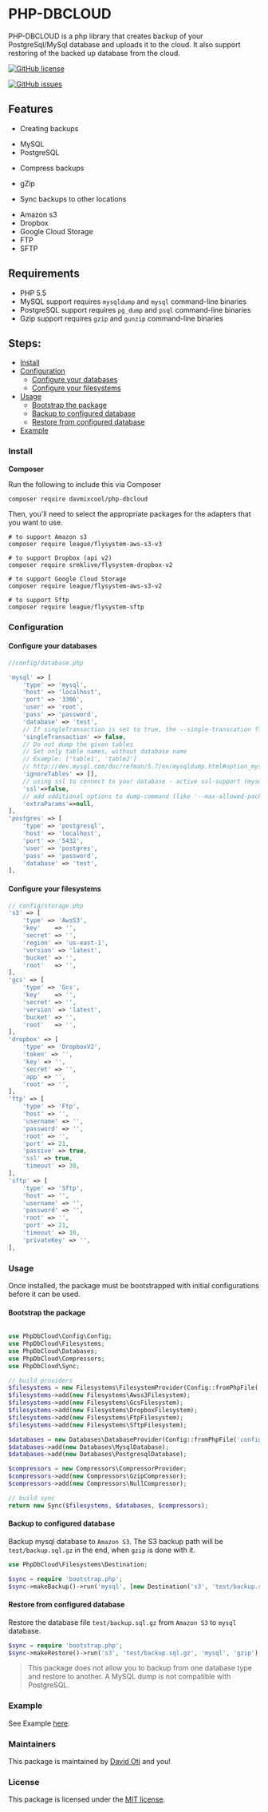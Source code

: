 # PHP-DBCLOUD

PHP-DBCLOUD is a php library that creates backup of your PostgreSql/MySql database and uploads it to the cloud. It also support restoring of the backed up database from the cloud.


[![GitHub license](https://img.shields.io/github/license/davmixcool/php-dbcloud.svg)](https://github.com/davmixcool/php-dbcloud/blob/master/LICENSE)


[![GitHub issues](https://img.shields.io/github/issues/davmixcool/php-dbcloud.svg)](https://github.com/davmixcool/php-dbcloud/issues)

## Features

- Creating backups
 * MySQL
 * PostgreSQL

- Compress backups
 * gZip

- Sync backups to other locations
 * Amazon s3
 * Dropbox
 * Google Cloud Storage
 * FTP
 * SFTP

## Requirements

- PHP 5.5
- MySQL support requires `mysqldump` and `mysql` command-line binaries
- PostgreSQL support requires `pg_dump` and `psql` command-line binaries
- Gzip support requires `gzip` and `gunzip` command-line binaries

## Steps:

* [Install](#install)
* [Configuration](#configuration)
	* [Configure your databases](#configure-your-databases)
	* [Configure your filesystems](#configure-your-filesystems)
* [Usage](#usage)
	* [Bootstrap the package](#bootstrap-the-package)
	* [Backup to configured database](#backup-to-configured-database)
	* [Restore from configured database](#restore-from-configured-database)
* [Example](#example)

### Install

**Composer**

Run the following to include this via Composer

```shell
composer require davmixcool/php-dbcloud
```

Then, you'll need to select the appropriate packages for the adapters that you want to use.

```shell
# to support Amazon s3
composer require league/flysystem-aws-s3-v3

# to support Dropbox (api v2)
composer require srmklive/flysystem-dropbox-v2

# to support Google Cloud Storage
composer require league/flysystem-aws-s3-v2

# to support Sftp
composer require league/flysystem-sftp
```

### Configuration

#### Configure your databases

```php
//config/database.php

'mysql' => [
    'type' => 'mysql',
    'host' => 'localhost',
    'port' => '3306',
    'user' => 'root',
    'pass' => 'password',
    'database' => 'test',
    // If singleTransaction is set to true, the --single-transcation flag will be set.
    'singleTransaction' => false,
    // Do not dump the given tables
    // Set only table names, without database name
    // Example: ['table1', 'table2']
    // http://dev.mysql.com/doc/refman/5.7/en/mysqldump.html#option_mysqldump_ignore-table
    'ignoreTables' => [],
    // using ssl to connect to your database - active ssl-support (mysql only):
    'ssl'=>false,
    // add additional options to dump-command (like '--max-allowed-packet')
    'extraParams'=>null,
],
'postgres' => [
    'type' => 'postgresql',
    'host' => 'localhost',
    'port' => '5432',
    'user' => 'postgres',
    'pass' => 'password',
    'database' => 'test',
],
```


#### Configure your filesystems

```php
// config/storage.php
's3' => [
    'type' => 'AwsS3',
    'key'    => '',
    'secret' => '',
    'region' => 'us-east-1',
    'version' => 'latest',
    'bucket' => '',
    'root'   => '',
],
'gcs' => [
    'type' => 'Gcs',
    'key'    => '',
    'secret' => '',
    'version' => 'latest',
    'bucket' => '',
    'root'   => '',
],
'dropbox' => [
    'type' => 'DropboxV2',
    'token' => '',
    'key' => '',
    'secret' => '',
    'app' => '',
    'root' => '',
],
'ftp' => [
    'type' => 'Ftp',
    'host' => '',
    'username' => '',
    'password' => '',
    'root' => '',
    'port' => 21,
    'passive' => true,
    'ssl' => true,
    'timeout' => 30,
],
'sftp' => [
    'type' => 'Sftp',
    'host' => '',
    'username' => '',
    'password' => '',
    'root' => '',
    'port' => 21,
    'timeout' => 10,
    'privateKey' => '',
],
```


### Usage

Once installed, the package must be bootstrapped with initial configurations before it can be used. 

#### Bootstrap the package

```php

use PhpDbCloud\Config\Config;
use PhpDbCloud\Filesystems;
use PhpDbCloud\Databases;
use PhpDbCloud\Compressors;
use PhpDbCloud\Sync;

// build providers
$filesystems = new Filesystems\FilesystemProvider(Config::fromPhpFile('config/storage.php'));
$filesystems->add(new Filesystems\Awss3Filesystem);
$filesystems->add(new Filesystems\GcsFilesystem);
$filesystems->add(new Filesystems\DropboxFilesystem);
$filesystems->add(new Filesystems\FtpFilesystem);
$filesystems->add(new Filesystems\SftpFilesystem);

$databases = new Databases\DatabaseProvider(Config::fromPhpFile('config/database.php'));
$databases->add(new Databases\MysqlDatabase);
$databases->add(new Databases\PostgresqlDatabase);

$compressors = new Compressors\CompressorProvider;
$compressors->add(new Compressors\GzipCompressor);
$compressors->add(new Compressors\NullCompressor);

// build sync
return new Sync($filesystems, $databases, $compressors);

```

#### Backup to configured database

Backup mysql database to `Amazon S3`. The S3 backup path will be `test/backup.sql.gz` in the end, when `gzip` is done with it.


```php
use PhpDbCloud\Filesystems\Destination;

$sync = require 'bootstrap.php';
$sync->makeBackup()->run('mysql', [new Destination('s3', 'test/backup.sql')], 'gzip');
```

#### Restore from configured database

Restore the database file `test/backup.sql.gz` from `Amazon S3` to `mysql` database.

```php
$sync = require 'bootstrap.php';
$sync->makeRestore()->run('s3', 'test/backup.sql.gz', 'mysql', 'gzip');
```

> This package does not allow you to backup from one database type and restore to another. A MySQL dump is not compatible with PostgreSQL.


### Example

See Example [here](https://github.com/davmixcool/php-dbcloud/tree/master/example).


### Maintainers

This package is maintained by [David Oti](http://fb.me/davmixcool) and you!

### License

This package is licensed under the [MIT license](https://github.com/davmixcool/php-dbcloud/blob/master/LICENSE).